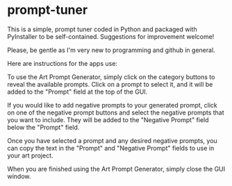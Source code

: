 # prompt-tuner
This is a simple, prompt tuner coded in Python and packaged with PyInstaller to be self-contained. Suggestions for improvement welcome!

Please, be gentle as I'm very new to programming and github in general.

Here are instructions for the apps use:

To use the Art Prompt Generator, simply click on the category buttons to reveal the available prompts. Click on a prompt to select it, and it will be added to the "Prompt" field at the top of the GUI.

If you would like to add negative prompts to your generated prompt, click on one of the negative prompt buttons and select the negative prompts that you want to include. They will be added to the "Negative Prompt" field below the "Prompt" field.

Once you have selected a prompt and any desired negative prompts, you can copy the text in the "Prompt" and "Negative Prompt" fields to use in your art project.

When you are finished using the Art Prompt Generator, simply close the GUI window.

